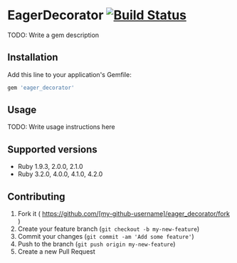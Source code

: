 # EagerDecorator [![Build Status](https://travis-ci.org/kouyaf77/eager_decorator.svg)](https://travis-ci.org/kouyaf77/eager_decorator)

TODO: Write a gem description

## Installation

Add this line to your application's Gemfile:

```ruby
gem 'eager_decorator'
```

## Usage

TODO: Write usage instructions here

## Supported versions

  * Ruby 1.9.3, 2.0.0, 2.1.0
  * Ruby 3.2.0, 4.0.0, 4.1.0, 4.2.0

## Contributing

1. Fork it ( https://github.com/[my-github-username]/eager_decorator/fork )
2. Create your feature branch (`git checkout -b my-new-feature`)
3. Commit your changes (`git commit -am 'Add some feature'`)
4. Push to the branch (`git push origin my-new-feature`)
5. Create a new Pull Request
